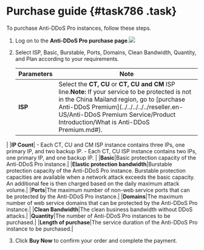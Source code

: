 # Purchase guide {#task786 .task}

To purchase Anti-DDoS Pro instances, follow these steps.

1.   Log on to the **Anti-DDoS Pro purchase page**.![](http://static-aliyun-doc.oss-cn-hangzhou.aliyuncs.com/assets/img/79509/154694151636494_en-US.png)

 
2.  Select ISP, Basic, Burstable, Ports, Domains, Clean Bandwidth, Quantity, and Plan according to your requirements. 

    |Parameters|Note|
    |----------|----|
    |**ISP**|Select the **CT, CU** or **CT, CU and CM** ISP line.**Note:** If your service to be protected is not in the China Mailand region, go to [purchase Anti-DDoS Premium](../../../../../reseller.en-US/Anti-DDoS Premium Service/Product Introduction/What is Anti-DDoS Premium.md#).

|
    |**IP Count**|     -   Each CT, CU and CM ISP instance contains three IPs, one primary IP, and two backup IP.
    -   Each CT, CU ISP instance contains two IPs, one primary IP, and one backup IP.
 |
    |**Basic**|Basic protection capacity of the Anti-DDoS Pro instance.|
    |**Elastic protection bandwidth**|Burstable protection capacity of the Anti-DDoS Pro instance. Burstable protection capacities are available when a network attack exceeds the basic capacity. An additional fee is then charged based on the daily maximum attack volume.|
    |**Ports**|The maximum number of non-web service ports that can be protected by the Anti-DDoS Pro instance.|
    |**Domains**|The maximum number of web service domains that can be protected by the Anti-DDoS Pro instance.|
    |**Clean Bandwidth**|The clean business bandwidth without DDoS attacks.|
    |**Quantity**|The number of Anti-DDoS Pro instances to be purchased.|
    |**Length of purchase**|The service duration of the Anti-DDoS Pro instance to be purchased.|

3.  Click **Buy Now** to confirm your order and complete the payment. 

